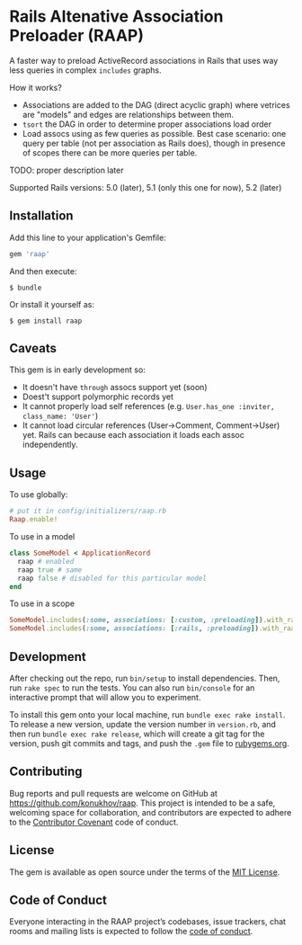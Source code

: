 # Rails Altenative Association Preloader (RAAP)

A faster way to preload ActiveRecord associations in Rails that uses way less queries in complex `includes` graphs.

How it works?
- Associations are added to the DAG (direct acyclic graph) where vetrices are "models" and edges are relationships between them.
- `tsort` the DAG in order to determine proper associations load order
- Load assocs using as few queries as possible. Best case scenario: one query per table (not per association as Rails does), though in presence of scopes there can be more queries per table.

TODO: proper description later

Supported Rails versions: 5.0 (later), 5.1 (only this one for now), 5.2 (later)

## Installation

Add this line to your application's Gemfile:

```ruby
gem 'raap'
```

And then execute:

    $ bundle

Or install it yourself as:

    $ gem install raap
	
## Caveats

This gem is in early development so:
- It doesn't have `through` assocs support yet (soon)
- Doest't support polymorphic records yet
- It cannot properly load self references (e.g. `User.has_one :inviter, class_name: 'User'`)
- It cannot load circular references (User->Comment, Comment->User) yet. Rails can because each association it loads each assoc independently.

## Usage

To use globally:

```ruby
# put it in config/initializers/raap.rb
Raap.enable!
```

To use in a model

```ruby
class SomeModel < ApplicationRecord
  raap # enabled
  raap true # same
  raap false # disabled for this particular model
end
```

To use in a scope

```ruby
SomeModel.includes(:some, associations: [:custom, :preloading]).with_raap # enable for query
SomeModel.includes(:some, associations: [:rails, :preloading]).with_raap(false) # disable for query
```

## Development

After checking out the repo, run `bin/setup` to install dependencies. Then, run `rake spec` to run the tests. You can also run `bin/console` for an interactive prompt that will allow you to experiment.

To install this gem onto your local machine, run `bundle exec rake install`. To release a new version, update the version number in `version.rb`, and then run `bundle exec rake release`, which will create a git tag for the version, push git commits and tags, and push the `.gem` file to [rubygems.org](https://rubygems.org).

## Contributing

Bug reports and pull requests are welcome on GitHub at https://github.com/konukhov/raap. This project is intended to be a safe, welcoming space for collaboration, and contributors are expected to adhere to the [Contributor Covenant](http://contributor-covenant.org) code of conduct.

## License

The gem is available as open source under the terms of the [MIT License](https://opensource.org/licenses/MIT).

## Code of Conduct

Everyone interacting in the RAAP project’s codebases, issue trackers, chat rooms and mailing lists is expected to follow the [code of conduct](https://github.com/[USERNAME]/activerecord_preloader/blob/master/CODE_OF_CONDUCT.md).
